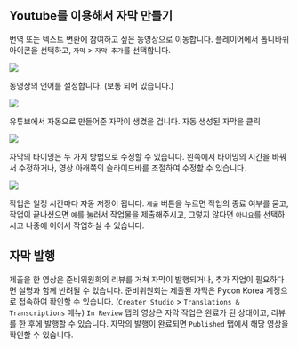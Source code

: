 ## Youtube를 이용해서 자막 만들기

번역 또는 텍스트 변환에 참여하고 싶은 동영상으로 이동합니다. 플레이어에서 톱니바퀴 아이콘을 선택하고, `자막` > `자막 추가`를 선택합니다.

![](./images/youtube-add-subtitle.png)

동영상의 언어를 설정합니다. (보통 되어 있습니다.)

![](./images/auto-generated-cc.png)

유튜브에서 자동으로 만들어준 자막이 생겼을 겁니다. 자동 생성된 자막을 클릭

![](./images/edit-auto-generated-cc.png)

자막의 타이밍은 두 가지 방법으로 수정할 수 있습니다. 왼쪽에서 타이밍의 시간을 바꿔서 수정하거나, 영상 아래쪽의 슬라이드바를 조절하여 수정할 수 있습니다.

![](./images/youtube-subtitle-done.png)

작업은 일정 시간마다 자동 저장이 됩니다. `제출` 버튼을 누르면 작업의 종료 여부를 묻고, 작업이 끝나셨으면 `예`를 눌러서 작업물을 제출해주시고, 그렇지 않다면 `아니요`를 선택하시고 나중에 이어서 작업하실 수 있습니다. 

## 자막 발행
제출을 한 영상은 준비위원회의 리뷰를 거쳐 자막이 발행되거나, 추가 작업이 필요하다면 설명과 함께 반려될 수 있습니다.
준비위원회는 제출된 자막은 Pycon Korea 계정으로 접속하여 확인할 수 있습니다. (`Creater Studio` > `Translations & Transcriptions` 메뉴) 
`In Review` 탭의 영상은 자막 작업은 완료가 된 상태이고, 리뷰를 한 후에 발행할 수 있습니다.
자막의 발행이 완료되면 `Published` 탭에서 해당 영상을 확인할 수 있습니다.
